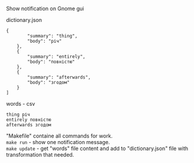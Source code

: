 Show notification on Gnome gui

dictionary.json
```
{
        "summary": "thing",
        "body": "річ"
    },
    {
        "summary": "entirely",
        "body": "повністю"
    },
    {
        "summary": "afterwards",
        "body": "згодом"
    }
]
```

words - csv
```
thing річ
entirely повністю
afterwards згодом
```
"Makefile" containe all commands for work.  
`make run` - show one notification message.    
`make update` - get "words" file content and add to "dictionary.json" file with transformation that needed.  
